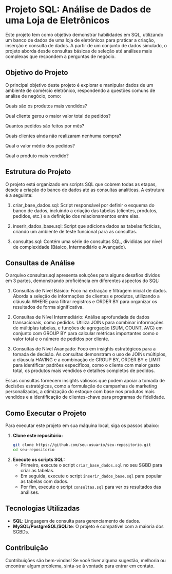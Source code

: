 # Projeto SQL: Análise de Dados de uma Loja de Eletrônicos

Este projeto tem como objetivo demonstrar habilidades em SQL, utilizando um banco de dados de uma loja de eletrônicos para praticar a criação, inserção e consulta de dados. A partir de um conjunto de dados simulado, o projeto aborda desde consultas básicas de seleção até análises mais complexas que respondem a perguntas de negócio.

## Objetivo do Projeto
O principal objetivo deste projeto é explorar e manipular dados de um ambiente de comércio eletrônico, respondendo a questões comuns de análise de negócio, como:

Quais são os produtos mais vendidos?

Qual cliente gerou o maior valor total de pedidos?

Quantos pedidos são feitos por mês?

Quais clientes ainda não realizaram nenhuma compra?

Qual o valor médio dos pedidos?

Qual o produto mais vendido?

## Estrutura do Projeto
O projeto está organizado em scripts SQL que cobrem todas as etapas, desde a criação do banco de dados até as consultas analíticas. A estrutura é a seguinte:

1. criar_base_dados.sql: Script responsável por definir o esquema do banco de dados, incluindo a criação das tabelas (clientes, produtos, pedidos, etc.) e a definição dos relacionamentos entre elas.

2. inserir_dados_base.sql: Script que adiciona dados as tabelas fictícias, criando um ambiente de teste funcional para as consultas.

3. consultas.sql: Contém uma série de consultas SQL, divididas por nível de complexidade (Básico, Intermediário e Avançado).

## Consultas de Análise
O arquivo consultas.sql apresenta soluções para alguns desafios dividos em 3 partes, demonstrando proficiência em diferentes aspectos do SQL:

1. Consultas de Nível Básico: Foco na extração e filtragem inicial de dados. Aborda a seleção de informações de clientes e produtos, utilizando a cláusula WHERE para filtrar registros e ORDER BY para organizar os resultados de forma significativa.

2. Consultas de Nível Intermediário: Análise aprofundada de dados transacionais, como pedidos. Utiliza JOINs para combinar informações de múltiplas tabelas, e funções de agregação (SUM, COUNT, AVG) em conjunto com GROUP BY para calcular métricas importantes como o valor total e o número de pedidos por cliente.

3. Consultas de Nível Avançado: Foco em insights estratégicos para a tomada de decisão. As consultas demonstram o uso de JOINs múltiplos, a cláusula HAVING e a combinação de GROUP BY, ORDER BY e LIMIT para identificar padrões específicos, como o cliente com maior gasto total, os produtos mais vendidos e detalhes completos de pedidos.

Essas consultas fornecem insights valiosos que podem apoiar a tomada de decisões estratégicas, como a formulação de campanhas de marketing personalizadas, a otimização do estoque com base nos produtos mais vendidos e a identificação de clientes-chave para programas de fidelidade.

## Como Executar o Projeto

Para executar este projeto em sua máquina local, siga os passos abaixo:

1.  **Clone este repositório:**
    ```bash
    git clone https://github.com/seu-usuario/seu-repositorio.git
    cd seu-repositorio
    ```
2.  **Execute os scripts SQL:**
    * Primeiro, execute o script `criar_base_dados.sql` no seu SGBD para criar as tabelas.
    * Em seguida, execute o script `inserir_dados_base.sql` para popular as tabelas com dados.
    * Por fim, execute o script `consultas.sql` para ver os resultados das análises.

## Tecnologias Utilizadas

* **SQL**: Linguagem de consulta para gerenciamento de dados.
* **MySQL/PostgreSQL/SQLite**: O projeto é compatível com a maioria dos SGBDs.

## Contribuição

Contribuições são bem-vindas! Se você tiver alguma sugestão, melhoria ou encontrar algum problema, sinta-se à vontade para entrar em contato.
